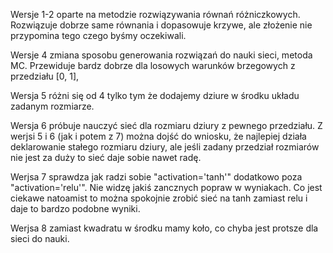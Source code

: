 Wersje 1-2 oparte na metodzie rozwiązywania równań różniczkowych. Rozwiązuje dobrze same równania i dopasowuje krzywe, ale złożenie nie przypomina tego czego byśmy oczekiwali.

Wersje 4 zmiana sposobu generowania rozwiązań do nauki sieci, metoda MC. Przewiduje bardz dobrze dla losowych warunków brzegowych z przedziału [0, 1],

Wersja 5 różni się od 4 tylko tym że dodajemy dziure w środku układu zadanym rozmiarze. 

Wersja 6 próbuje nauczyć sieć dla rozmiaru dziury z pewnego przedziału. Z werjsi 5 i 6 (jak i potem z 7) można dojść do wniosku, że najlepiej działa deklarowanie stałego rozmiaru dziury, 
ale jeśli zadany przedział rozmiarów nie jest za duży to sieć daje sobie nawet radę.

Werjsa 7 sprawdza jak radzi sobie "activation='tanh'" dodatkowo poza "activation='relu'". Nie widzę jakiś zancznych popraw w wyniakach. Co jest ciekawe natoamist to można spokojnie zrobić sieć na tanh zamiast relu i daje to bardzo podobne wyniki.

Werjsa 8 zamiast kwadratu w środku mamy koło, co chyba jest protsze dla sieci do nauki.

